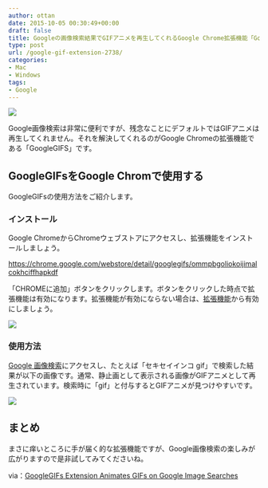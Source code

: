 ```yaml
---
author: ottan
date: 2015-10-05 00:30:49+00:00
draft: false
title: Googleの画像検索結果でGIFアニメを再生してくれるGoogle Chrome拡張機能「GoogleGIFs」
type: post
url: /google-gif-extension-2738/
categories:
- Mac
- Windows
tags:
- Google
---
```


![](/images/2015/10/151005-5611bfffcbde4.png)






Google画像検索は非常に便利ですが、残念なことにデフォルトではGIFアニメは再生してくれません。それを解決してくれるのがGoogle Chromeの拡張機能である「GoogleGIFS」です。





## GoogleGIFsをGoogle Chromで使用する





GoogleGIFsの使用方法をご紹介します。





### インストール





Google ChromeからChromeウェブストアにアクセスし、拡張機能をインストールしましょう。



https://chrome.google.com/webstore/detail/googlegifs/ommpbgoliokoijimalcokhciffhapkdf



「CHROMEに追加」ボタンをクリックします。ボタンをクリックした時点で拡張機能は有効になります。拡張機能が有効にならない場合は、[拡張機能](chrome://extensions/)から有効にしましょう。





![](/images/2015/10/151005-5611c47127e9e.png)






### 使用方法





[Google 画像検索](https://www.google.co.jp/imghp)にアクセスし、たとえば「セキセイインコ gif」で検索した結果が以下の画像です。通常、静止画として表示される画像がGIFアニメとして再生されています。検索時に「gif」と付与するとGIFアニメが見つけやすいです。





![](/images/2015/10/151005-5611c0c8165c2.gif)






## まとめ





まさに痒いところに手が届く的な拡張機能ですが、Google画像検索の楽しみが広がりますので是非試してみてくださいね。





via：[GoogleGIFs Extension Animates GIFs on Google Image Searches](http://lifehacker.com/googlegifs-extension-animates-gifs-on-google-image-sear-1734457704)
